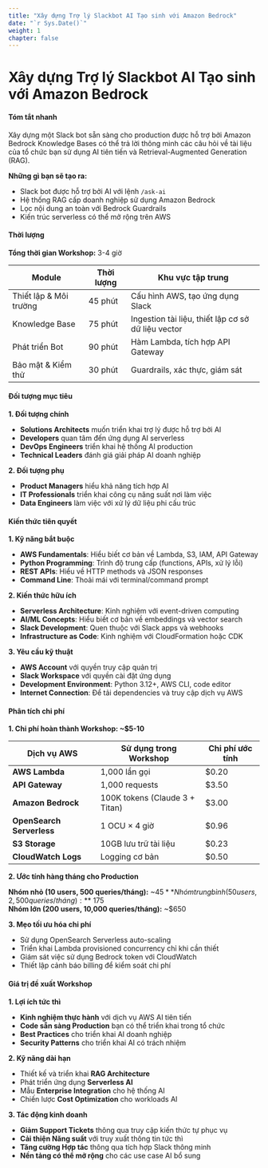 ```yaml
---
title: "Xây dựng Trợ lý Slackbot AI Tạo sinh với Amazon Bedrock"
date: "`r Sys.Date()`"
weight: 1
chapter: false
---
```


# Xây dựng Trợ lý Slackbot AI Tạo sinh với Amazon Bedrock

#### Tóm tắt nhanh

Xây dựng một Slack bot sẵn sàng cho production được hỗ trợ bởi Amazon Bedrock Knowledge Bases có thể trả lời thông minh các câu hỏi về tài liệu của tổ chức bạn sử dụng AI tiên tiến và Retrieval-Augmented Generation (RAG).

**Những gì bạn sẽ tạo ra:**

- Slack bot được hỗ trợ bởi AI với lệnh `/ask-ai`
- Hệ thống RAG cấp doanh nghiệp sử dụng Amazon Bedrock
- Lọc nội dung an toàn với Bedrock Guardrails
- Kiến trúc serverless có thể mở rộng trên AWS

#### Thời lượng

**Tổng thời gian Workshop:** 3-4 giờ

| Module                 | Thời lượng | Khu vực tập trung                                  |
| ---------------------- | ---------- | -------------------------------------------------- |
| Thiết lập & Môi trường | 45 phút    | Cấu hình AWS, tạo ứng dụng Slack                   |
| Knowledge Base         | 75 phút    | Ingestion tài liệu, thiết lập cơ sở dữ liệu vector |
| Phát triển Bot         | 90 phút    | Hàm Lambda, tích hợp API Gateway                   |
| Bảo mật & Kiểm thử     | 30 phút    | Guardrails, xác thực, giám sát                     |

#### Đối tượng mục tiêu

**1. Đối tượng chính**

- **Solutions Architects** muốn triển khai trợ lý được hỗ trợ bởi AI
- **Developers** quan tâm đến ứng dụng AI serverless
- **DevOps Engineers** triển khai hệ thống AI production
- **Technical Leaders** đánh giá giải pháp AI doanh nghiệp

**2. Đối tượng phụ**

- **Product Managers** hiểu khả năng tích hợp AI
- **IT Professionals** triển khai công cụ năng suất nơi làm việc
- **Data Engineers** làm việc với xử lý dữ liệu phi cấu trúc

#### Kiến thức tiên quyết

**1. Kỹ năng bắt buộc**

- **AWS Fundamentals**: Hiểu biết cơ bản về Lambda, S3, IAM, API Gateway
- **Python Programming**: Trình độ trung cấp (functions, APIs, xử lý lỗi)
- **REST APIs**: Hiểu về HTTP methods và JSON responses
- **Command Line**: Thoải mái với terminal/command prompt

**2. Kiến thức hữu ích**

- **Serverless Architecture**: Kinh nghiệm với event-driven computing
- **AI/ML Concepts**: Hiểu biết cơ bản về embeddings và vector search
- **Slack Development**: Quen thuộc với Slack apps và webhooks
- **Infrastructure as Code**: Kinh nghiệm với CloudFormation hoặc CDK

**3. Yêu cầu kỹ thuật**

- **AWS Account** với quyền truy cập quản trị
- **Slack Workspace** với quyền cài đặt ứng dụng
- **Development Environment**: Python 3.12+, AWS CLI, code editor
- **Internet Connection**: Để tải dependencies và truy cập dịch vụ AWS

#### Phân tích chi phí

**1. Chi phí hoàn thành Workshop: ~$5-10**

| Dịch vụ AWS               | Sử dụng trong Workshop         | Chi phí ước tính |
| ------------------------- | ------------------------------ | ---------------- |
| **AWS Lambda**            | 1,000 lần gọi                  | $0.20            |
| **API Gateway**           | 1,000 requests                 | $3.50            |
| **Amazon Bedrock**        | 100K tokens (Claude 3 + Titan) | $3.00            |
| **OpenSearch Serverless** | 1 OCU × 4 giờ                  | $0.96            |
| **S3 Storage**            | 10GB lưu trữ tài liệu          | $0.23            |
| **CloudWatch Logs**       | Logging cơ bản                 | $0.50            |

**2. Ước tính hàng tháng cho Production**

**Nhóm nhỏ (10 users, 500 queries/tháng):** ~$45
**Nhóm trung bình (50 users, 2,500 queries/tháng):** ~$175  
**Nhóm lớn (200 users, 10,000 queries/tháng):** ~$650

**3. Mẹo tối ưu hóa chi phí**

- Sử dụng OpenSearch Serverless auto-scaling
- Triển khai Lambda provisioned concurrency chỉ khi cần thiết
- Giám sát việc sử dụng Bedrock token với CloudWatch
- Thiết lập cảnh báo billing để kiểm soát chi phí

#### Giá trị đề xuất Workshop

**1. Lợi ích tức thì**

- **Kinh nghiệm thực hành** với dịch vụ AWS AI tiên tiến
- **Code sẵn sàng Production** bạn có thể triển khai trong tổ chức
- **Best Practices** cho triển khai AI doanh nghiệp
- **Security Patterns** cho triển khai AI có trách nhiệm

**2. Kỹ năng dài hạn**

- Thiết kế và triển khai **RAG Architecture**
- Phát triển ứng dụng **Serverless AI**
- Mẫu **Enterprise Integration** cho hệ thống AI
- Chiến lược **Cost Optimization** cho workloads AI

**3. Tác động kinh doanh**

- **Giảm Support Tickets** thông qua truy cập kiến thức tự phục vụ
- **Cải thiện Năng suất** với truy xuất thông tin tức thì
- **Tăng cường Hợp tác** thông qua tích hợp Slack thông minh
- **Nền tảng có thể mở rộng** cho các use case AI bổ sung
